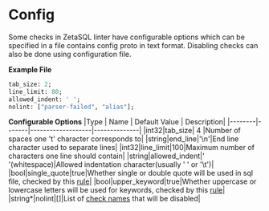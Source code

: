 # Config
Some checks in ZetaSQL linter have configurable options which can be specified in a file contains config proto in text format. Disabling checks can also be done using configuration file.

**Example File**
```protobuf
tab_size: 2;
line_limit: 80;
allowed_indent: ' ';
nolint: ["parser-failed", "alias"];
```
**Configurable Options**
|Type | Name | Default Value | Description|
|--------|-------|-------------------|--------------|
|int32|tab_size| 4 |Number of spaces one 't' character corresponds to|
|string|end_line|'\n'|End line character used to separate lines|
|int32|line_limit|100|Maximum number of characters one line should contain|
|string|allowed_indent|' '(whitespace)|Allowed indentation character(usually ' ' or '\t')|
|bool|single_quote|true|Whether single or double quote will be used in sql file, checked by this [rule](checks.md#single-or-double-quote)|
|bool|upper_keyword|true|Whether uppercase or lowercase letters will be used for keywords, checked by this [rule](checks.md#consistent-letter-case)|
|string*|nolint|[]|List of [check names](checks.md) that will be disabled|
